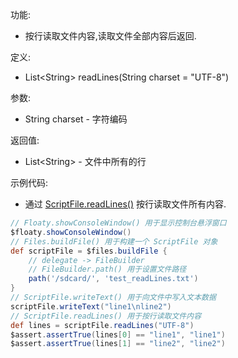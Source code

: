 功能:

+ 按行读取文件内容,读取文件全部内容后返回.

定义:

+ List\<String\> readLines(String charset = "UTF-8")

参数:

+ String charset - 字符编码

返回值:

+ List\<String\> - 文件中所有的行

示例代码:

+ 通过 [ScriptFile.readLines()](/API/File/ScriptFile/README.md?id=readLines) 按行读取文件所有内容.

```groovy
// Floaty.showConsoleWindow() 用于显示控制台悬浮窗口
$floaty.showConsoleWindow()
// Files.buildFile() 用于构建一个 ScriptFile 对象
def scriptFile = $files.buildFile {
    // delegate -> FileBuilder
    // FileBuilder.path() 用于设置文件路径
    path('/sdcard/', 'test_readLines.txt')
}
// ScriptFile.writeText() 用于向文件中写入文本数据
scriptFile.writeText("line1\nline2")
// ScriptFile.readLines() 用于按行读取文件内容
def lines = scriptFile.readLines("UTF-8")
$assert.assertTrue(lines[0] == "line1", "line1")
$assert.assertTrue(lines[1] == "line2", "line2")

```
